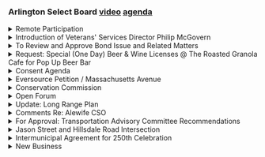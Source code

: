 ### Arlington Select Board  [video](https://www.youtube.com/watch?v=u7uFF7JXGNY) [agenda](https://arlington.novusagenda.com/agendapublic/MeetingView.aspx?MeetingID=1909&MinutesMeetingID=-1&doctype=Agenda)

<details><summary>Remote Participation</summary> 
<details><summary>	 Eric Helmuth    - 317</summary>

> Good evening, I am calling to order this meeting of the Arlington Select Board on Monday, November 20th. I am Select Board Chair, Eric Helmuth. Tonight's meeting is being conducted in a hybrid format, consistent with provisions by the Massachusetts State Legislature for remote participation in public meetings. Before we begin, please note the following. First, this meeting is being conducted in the Select Board chambers and over Zoom. It is being recorded and simultaneously broadcast on ACMI. Second, people wishing to join the meeting by Zoom may find information on how to do so on the town's website. People participating either in person or by Zoom are reminded that you may be visible to others and that if you wish to participate, we ask you to provide your full name in the interest of developing a record of the meeting. Third, all participants are advised that people may be listening who do not provide comment and those persons are not required to identify themselves. Both Zoom participants and persons watching on ACMI can follow the posted agenda materials found on the town's website, specifically the Select Board Agendas and Minutes page. There will be a number of opportunities for public comment at tonight's meeting. When those arise, I will mention it. And at that point, if you are participating in the room, you wanna participate, of course, raise your hand. Same thing in Zoom. If you're participating in Zoom, you wanna participate. At the time I announce the public comment, please raise your hand when I announce the public comment is open. If you do not know how to raise your hand in Zoom, now would be an excellent time to search for how to do so. Let's see how much of the town's business we can get done tonight. Our first item of business is the introduction of our new Veterans Services Director, Mr. Feeney.
</details></details>
<details><summary>Introduction of Veterans' Services Director Philip McGovern</summary> 
<details><summary>	 Jim Feeney - 135</summary>

> Thank you, Mr. Chair. I am pleased and honored to welcome Colonel Philip McGovern to the meeting this evening in hopes of just offering an opportunity for a public introduction. Phil is going to be our new Veterans Services Director. And we were very fortunate that he was able to join us during the Veteran Day ceremony, which I know some of you had the opportunity to meet Phil, but also wanted to provide the public to hear a little bit more about Phil, sort of put a name with the face and know who it is that's gonna be serving Arlington's veterans for hopefully years to come. Excellent. Colonel Montgomery, if you'd like to come up to the table and give us some brief introduction. Thank you very much, sir, for joining our community.
</details>
<details><summary>	 Philip McGovern - 780</summary>

> Great. Thank you very much. Thanks for the kind introduction, Jim. And thank you to the Select Board for inviting me here tonight to briefly speak with you, to be introduced to you and the community that you represent as the senior elected leadership of Arlington. You know, I figured just to give you, you've probably heard some background about me or read it, but in a nutshell, you know, for my career, since my mid twenties, when I graduated from law school, has been more or less a hybrid itself in many ways of civilian and military service with some private sector work as well. In the front half of it, it was full-time civilian service employment and part-time military from the time when I enlisted in the Massachusetts National Guard, the Army National Guard, after graduating from Suffolk University Law School. At that time, I was looking toward serving as a prosecutor. And after a couple of years, maybe three, three and a half years out of law school, I did get hired into the Massachusetts Attorney General's Office and eventually into the Criminal Bureau after service in district court work. All that time, I was progressing up, getting, serving enlisted for three years in the Guard, commissioned as an officer in 1994. Next year will be my 30th year of commissioned service. And that's when colonels, unless there are someday gonna be generals, are no longer, are gonna fade away, as General McArthur put it. And it's, there's been an awful lot of great service in between in the military. I come to this job after spending 20 of the past 32 months on active duty at the Pentagon. I have, and like my career, it's overall has been hybrid. My current military has been, you know, quite hybrid and varied. I've served in all three components of the United States Army. There are three components, the active component, the National Guard component, and the U.S. Army Reserve component. When I became a major during deployment to Iraq in 2007 to eight, I was a National Guard officer. When we got back, I decided, you know, in that timeframe with the military being and the call to veteran and to soldiers to be on active duty quite frequently, that investing full-time as a strategic plans and policy officer in the active component of the U.S. Army was, would be best for my service and for my career overall. So I've been 50-50 just about on part-time military service and full-time military service. The past 15 years, more that full-time. Currently in the U.S. Army Reserve, I came off the 20 months at the Pentagon, joined staff, coming back to Massachusetts. I was back here working for the National Guard. Again, I, after being in the active army, I returned to the National Guard, returned. I never really left Woburn as being my place of residence while I was on active duty, but I came back, bought a house in Woburn. And, you know, after getting back this past, just two months ago, you know, decided I would like to get back into municipal service, back into state service. I had actually worked for the city as a young kid while I was in college and for the law department of the city of Woburn when I was in law school. Worked obviously for the state. And coming back, I felt like getting reintegrated into a place where I could actually work with individuals and help them get the benefits that they deserve, as well as working with a full community to help the veterans community energize itself to be mutually supportive. And a community within a community as full-fledged integrated members. I think that the Veterans Day celebration, commemoration last Saturday was a great example of that. I think our Veterans Council is a great demonstration of that, where some members are veterans, others are civilians their entire life who want to work toward the goals of the veterans community and may have veteran relatives themselves and friends. So with that, I thank you for inviting me here. I'll guarantee you it's, I know I have big shoes to fill with the immediate predecessor, Jeff Chungolo, with his predecessor, Bill McCarthy, both of whom have been extraordinarily supportive in the past couple of weeks that I've been here. And as has everybody else working for the town. With that, I thank you. And if you have any questions of me, I'd be more than happy to answer. But I don't want to bully your time because I know you have a lot of town business to do.
</details>
<details><summary>	 Eric Helmuth    - 61</summary>

> We do, but thank you very much for your service to our country, to your community. And we're delighted to have you, I wouldn't call it fading away, but fading into a new phase. I think in lieu of questions, I would invite my colleagues to make any brief remarks before we move on. And I'll start it with Mr. Hurd.
</details>
<details><summary>	 John Hurd - 194</summary>

> Thank you, thank you for coming in. Thank you for choosing Arlington. I was gonna tell you, you have big shoes to fill, but you covered that portion of my comments. I mean, I have lived in Arlington a long time and the veterans events have always been really an important part of our town events and the events that I, as a kid growing up in Arlington and now as an adult, really remember about the town. And it's certainly just one minor aspect of the job that you're filling. But I'm really excited to have someone who's so passionate about veterans. And again, thank you for your service, both active and as a reservist. And I think your experience will come in and take our already wonderful events and allow you to kind of put your own touch on it. And it's really important for our veterans and non-veterans to partake in those events. And certainly I like to bring my two boys down to those events. And it's always a good experience for everyone involved. So thank you for choosing Arlington and I look forward to working with you. Thanks, John.
</details>
<details><summary>	 Diane Mahon - 421</summary>

> Mrs. Mahut. Thank you, Mr. Chairman. Thank you, Colonel McGovern. We've already caught you quick at the firehouse and over there in the chair. And as I said to you earlier, I was a little trepidation. Once we had Bill McCarthy Yorker, ask him how he got that nickname. There's no salacious story behind it, but it's a fun story. And Jeff Chunglo, definitely our big boots to fill. Nice to see Ami Green, my dad wanted to pass on. But one of the things that I think was so successful with Bill McCarthy and then with Phil, Jeff Chunglo and now with you, is the many different aspects of a veteran's life and or his or her family. Not only here in Arlington, but as I mentioned to you, sometimes because Arlington's known by its predecessors and now you for being able to help all veterans. I can't tell you how many veterans have been helped out by Bill McCarthy and Jeff Chunglo because that's the way they operated. As you know, there's a lot of very serious issues that veterans have to deal with. Mental health and suicide, that was something that Jeff Chunglo really highlighted and something that I and others have worked on. As I said to you before, and you certainly are very cognizant, very aware of this is a strong suit that you definitely do have. To help someone, it's truly just doing the four letters to help someone. And sometimes it'll be unsung hero, you'll be in your job because especially with veterans, regardless of what exercise or operation or war that they served in, when they come home, as you know, and we discussed, it's very difficult to reach out for help. And the way that I've seen it successful, not just for Arlington veterans, but both Bill McCarthy and Jeff Chunglo have helped other veterans who live in communities that don't have such a strong veteran service officer, is truly just to do the help, maintain the contact. And unfortunately, there's gonna be a lot of good deeds that you do, we'll know in terms of the ceremonial days, things that you're working on and oversee, but there'll be a lot of things that you do that we probably won't know about. So I wanna thank you in advance and wish you nothing but the best of luck and I'm always available and you're always available. So you and I will be very friendly. Thank you, Mr. Chairman. Thank you, Mrs. Mahan.
</details>
<details><summary>	 Stephen DeCoursey - 121</summary>

> Mr. DeCorsi. Thank you, Mr. Chairman and Colonel McGovern. First of all, thank you for your service to our country. You're a true hero and we're really honored to have you here with us. You've done tours in Iraq and Afghanistan, excuse me, and your Purple Heart recipient. So thank you so much for your service and look forward to working with you going forward. It was nice to meet you last week at the Veterans Day ceremony and look forward as we go forward to working with you on the Veterans Memorial Park and getting the names of veterans up in the park and getting that renovated. So welcome and best of luck in the position. Thank you. Thank you.
</details>
<details><summary>	 ? - 271</summary>

> Thanks, Mr. Chair. He said statements, but I'm usually the guy with the questions. And so I'm gonna phrase my question in the form of a statement because the town manager said that when he read your CV, it was as if it had been created by AI. He was just that impressed by it, you know. That makes me wanna see it, you know. And so, but I'll be happy to talk with you because I was really impressed with your talk being at Veterans Day. In fact, I called the latter part of it a lecture because I felt there was a lot of information in there and I felt that you had a lot more that you wanted to say. And I wanna hear what it is because, I mean, I think there's a lot to you and I like the whole hybrid aspect of things. I mean, and so I look forward to getting to know you better. You know, I think you will have the potential to do some very creative things here in town. I mean, I think there are ways that we can integrate veterans into the community more. I mean, yes, they live here, but I mean, there are lots of opportunities for them to play more roles in the town, to support the town and then have the town support them. And I think you're a person who will realize those opportunities. So thank you very much and welcome aboard. Great, thank you very much. Thank you again. Have a good evening. Thank you, Mr. Chan. Thanks for taking the time tonight.
</details></details>
<details><summary>To Review and Approve Bond Issue and Related Matters</summary> 
<details><summary>	 Eric Helmuth    - 32</summary>

> Okay, that brings us to item three, to review and approve bond issues and related matters under the determination of maximum useful life of capital asset purchases to be financed. Mr. Feeney.
</details>
<details><summary>	 Jim Feeney - 300</summary>

> Thank you, Mr. Chair. So this is a bit of a procedural matter in advance of the upcoming bond issuance that the town will be doing. So we're gonna be selling approximately $18 million in the first half of December. We've already had our bond ratings call. Just at the highest level, we'll be doing 10 million of exempt debt for the AHS project and then 8 million of non-exempt debt for a portion of it for the DPW project. And then the remainder being equipment and projects as approved by the annual town meeting this spring. So of course, the treasurer and finance director will likely bring the results of that sale to you after it occurs, so sometime in December. But the procedural matter I referred to was in accordance with chapter 44, section seven for certain pieces of equipment that a community intends to borrow for. We need to get what's called a useful life certificate for those equipment purchases if we intend on borrowing for more than five years. And it has been customary for us when we buy ambulances and some larger pieces of equipment to borrow for upwards of six or seven years because that is generally the life expectancy we get out of that equipment because we do have our own motor equipment repair division and we're able to keep these things on the road. So this ask is based on our experience but also is based on simply dotting our I's and crossing our T's to make sure that everything is in order for our upcoming bond issuance. So we're seeking the board's approval tonight for the items listed in Treasurer Wayman's memo and that will be sent off to the group that's helping us issue the bonds in the coming weeks.
</details>
<details><summary>	 Eric Helmuth    - 46</summary>

> Thank you, Mr. Feeney. I'll turn to the board for any questions, comments, or motions. Mr. Dickens. I'll move approval. Second. No questions. Any discussion? Okay. So a motion by Mr. Dickens and seconded by Mr. Hurd. All in favor? Aye. Opposed? Unanimous vote. Thank you.
</details></details>
<details><summary>Request: Special (One Day) Beer & Wine Licenses @ The Roasted Granola Cafe for Pop Up Beer Bar</summary> 
<details><summary>	 Eric Helmuth    - 184</summary>

> All right, item four. We have for approval a request for a series of special one-day beer and wine licenses on the following dates, November 30th, December the 1st, December the 2nd, December the 7th, December the 8th, December the 9th, December 14th, December 15th, December 16th, December 21st, December 22nd, December 23rd, December 28th, December 29th, and December 30th at the Roasted Granola Cafe for a pop-up beer bar by the Arlington Brewing Company. And Ms. Marr, do we have, believe we have Mr. Guernsey in Zoom? He is in Zoom, but his business partner, Tom, is present in person. Very good. Well, if you want to come up, sir, and you can bring Mr. Guernsey in in case he wants to. Yeah, I'm trying. It looks like he may be declining the request. That's fine, yeah. That's fine. So yeah, great, that's fine. So let's introduce yourself, and many of us are familiar with your business and your product, and I think favorably, but give us an idea of what you have in mind and what you're asking the board for tonight.
</details>
<details><summary>	 Tom Allen - 339</summary>

> Sure thing. So my name is Tom Allen. I'm co-owner of Arlington Brewing Company, and I'm the brewer, and I live here in Arlington, and I guess I should start by saying thank you. The town has been incredible so far. We had a lot of fun over the summer at the Rez doing our big beer garden there, and thank you to everybody in the town for being so supportive as well. I mean, the support has been overwhelming. We can barely make enough beer, which is great. So we were thinking about how do we build on the success that we had over the summer, and although it's been difficult for us to find a brick-and-mortar location here in Arlington, we wanted to continue to be able to sell beer and interact with people in the community and have that face-to-face experience instead of just selling all the beer in cans at liquor stores. So we had done some work to try to figure out what we could do with respect to events, and we met up with the owners of the Roasted Granola, Emily and Sarah, and they're great, and they were very excited about the idea of hosting a pop-up beer bar. So the idea here is during the evenings, Thursday, Friday, and Saturday nights throughout the month of December and then one day in November as well, for us to do... a pop-up beer bar where we're going to serve Arlington crafted beer to the Arlington community, anybody who wants to come, and then the people at the Rose of Granola will also be there and they'll serve food and non-alcoholic beverages and some other treats as well. And so we were thinking that would be a great way to kind of continue on the success that we had had this year and really have some holiday spirit and get to know our neighbors and friends a little bit better throughout the through the end of the year and just have a good time.
</details>
<details><summary>	 Eric Helmuth    - 77</summary>

> Excellent. Thank you very much. Just a quick question, administrative question for Ms. Marr, just a clarification that these are all separate one-day licenses, right? So that we're, you know, we're presenting these in one fell swoop but each of them is a separate because that's the only mechanism we have. Yes. Yeah. Thank you. So thank you very much and stay put and we'll see if there are questions and comments or motions from the board.
</details>
<details><summary>	 Diane Mahon - 251</summary>

> Mrs. Mahan. First, I'd like to move approval. Second, I'd like to say to Tom and Matt, thank you for being here in Arlington. You've been everywhere between the res and town day and individual events. I think this is a fantastic idea, great location. The owners and managers of the Roasted Granola are very well embedded in the community and very respectful neighbors. So even though we are, and I'm glad you pointed that out, Mr. Chair, the only avenue available to us are individual day one at a time licenses. But I think this, as you say, this is a great way to instead of just putting cans on the shelves, although I see a lot of them on Facebook, people looking where to get Sherlock ale or something and IPA. We did drop some cans today and there still might be some available in Michigan. So I wish you nothing but success and I'm very impressed as we've all gone through your application. We're very mindful of whether it's a year long liquor license or an individual one day with consecutive days that the proper precautions are taken. And you certainly have some really stringent rules laid out here in terms of that. So I wish you nothing but success and I'm going to do my best to get up to one of those days. I really don't have an excuse not to make one. Well, thank you. I hope to see you there. Thank you. Thank you,
</details>
<details><summary>	 Len Diggins - 45</summary>

> Mr. Chairman. I will second it and I'll also say I like your logo. Thank you. Is that the tower? It is. That's how you know someone is from Arlington when they recognize the logo. Yeah. Very cool. Very nicely done. You know. That's it.
</details>
<details><summary>	 John Hurd - 189</summary>

> Mr. Heard. Happy to move approval. Or not move approval. You're thirding it. Yeah. I didn't get to the res, but I did go to the beer garden at town day. I was a big fan of the spy PA, but I couldn't get anywhere. Then I was at a hockey tournament a couple weeks ago and a friend of mine from Arlington pulled out a couple of cans of spy PA. I was like, I don't have that. He's like, you got to go there at the five o'clock on Friday when they drop them off. And there's a limited supply, but this it's great that you chose Arlington. I'm really happy to see such success, especially amongst Arlington people. And I think, you know, the sky's the limit from there. So I like that you're, you know, in the, when you're in infant stages of the company and you can't stock the shelves full of spy PA, you have an opportunity to, to meet, reach out to the, to the community. And I think this would be a really successful event and I look forward to it.
</details>
<details><summary>	 Stephen DeCoursey - 72</summary>

> Mr. DeCourse. Thank you, Mr. Chairman. And I'm also happy to support this. And I hope at some point with the success here, you're able to find a place here in Arlington and come before us for a more permanent license or a permanent license. And if things continue for you and best of luck on these series of five events, three, one day events and going forward. Thank you. Thank you.
</details>
<details><summary>	 Eric Helmuth    - 220</summary>

> Yeah. I'll echo everything my colleagues have said and just say how impressed I have been. I mean, your homegrown business, of course, we have a lot of local pride, but you're really doing it right. You know, alcohol service is serious, I think. And every time I've seen you operating, you take the tips training and the procedures of policies really seriously. And as my colleague, Mrs. Mahan said, that's really important to this board. It's the, it's the way to keep the public as safe as we can. And I know that you're really committed to that. You also committed to a really high quality product and your staff has been great. So, you know, can't say enough good things about you. We're happy that we're able to do this. Thank you for your understanding of the, the inflexibility we have with our mechanisms for doing this, but also as a fan of not only your product, but of the roasted granola's venue and the wonderful owners there. I also look forward to ambling down the hill myself and taking advantage of one of these. So on a motion by Mrs. Mahan, seconded by Mr. Diggins and enthusiastically thirded by Mr. Hurd, please say aye. Aye. Opposed? Is unanimous. Thank you and good luck. Thank you very much.
</details></details>
<details><summary>Consent Agenda</summary> 
<details><summary>	 Eric Helmuth    - 111</summary>

> That brings us to the consent agenda items five and six. We have recommendations from officer Corey Roteau from the traffic and parking division of the police department regarding River street, Brooks Avenue and Chandler street school zones, and a reappointment of Daniel Riccardelli to the, let me just, I don't want to say this publicly. To the zoning board of appeals. Thank you. I'll turn to my colleagues for any comments or motions. Move approval. Second. Any discussion? Okay. On a motion to approve items five and six on the consent agenda by Mr. Diggins and seconded by Mr. Hurd. All in favor, please say aye. Aye. Opposed? Is unanimous.
</details></details>
<details><summary>Eversource Petition / Massachusetts Avenue</summary> 
<details><summary>	 Eric Helmuth    - 25</summary>

> Brings us to item seven, public hearings, and this is the Eversource petition from Massachusetts Avenue. We have Ms. Duffy. Welcome. Well, how are you?
</details>
<details><summary>	 Jacqueline Duffy - 51</summary>

> Very well. Thank you. Thank you for coming this evening. Thank you for having me. And Star Electric, Eversource Energy respectfully requests a grant location for the installation of 15 feet of conduit in Mass Ave at Broadway. The purpose of this work is to improve service reliability in the area.
</details>
<details><summary>	 Eric Helmuth    - 20</summary>

> All right. I will see if there's any comments from the town manager in this regard. Nope. Good. First report.
</details>
<details><summary>	 Diane Mahon - 183</summary>

> Mrs. Mahon. I would like to move approval. And I know we haven't been as successful as we want to in terms of our double poll issue, but I do want to thank Ms. Duffy for doing everything you possibly can to try to help coordinate that. I know one of the double polls that Mr. DeCourcy highlighted the last time you were here and you took the pitches and sent them out is on Broadway. I don't know if the double poll on Broadway is adjacent to this work here. I just wanted to put a plug in there just in case it was, but I know it's a coordination and it's not just the company that you represent. And I do appreciate over the past decade or so even more the many times that myself and my former and current colleagues have called upon you and you've really gone above and beyond to try to do your best. So I appreciate your responsiveness. I unfortunately cannot say that for some others. Thank you, Mrs. Mahon. Any other comments from the board?
</details>
<details><summary>	 Stephen DeCourcey - 79</summary>

> Mr. DeCourcy. Thank you, Mr. Chair. I believe you moved approval, Mrs. Mahon. Yeah, I'll second the motion. And yeah, it's nice to see you in the chambers again, Ms. Duffy. I know, it's been a while since that great call. Yeah, and I appreciate the work you've done reaching out to Verizon. And I will be back shortly with another update to that, but that's more of a Verizon issue, as you said. So that's all I have.
</details>
<details><summary>	 Eric Helmuth    - 82</summary>

> Before we go to the public comments and the other comments from the board. All right, so this is a public hearing. If you would like to comment on this proposal and the approval, please raise your hand in the room or in Zoom. Ooh, that rhymes. All right. Seeing no hands. On a motion to approve by Mrs. Mahon and seconded by Mr. DeCourcy. All in favor, please say aye. Aye. Opposed?  Unanimous. Thank you. Happy Thanksgiving. You as well.
</details></details>
<details><summary>Conservation Commission</summary> 
<details><summary>	 Eric Helmuth    - 85</summary>

> Moving to item eight, appointments. So we have two proposed appointments to the Conservation Commission. So we have Eileen Coleman and Sarah Alfaro-Franco. And I believe both of them are present in Zoom and are being moved in as Zoom presenters as we speak. So let's start with Ms. Coleman. If you would like to unmute yourself and go on camera. Good evening. Thank you for being willing to serve. Please introduce yourself and give us a brief statement of what your interest is here.
</details>
<details><summary>	 Eileen Coleman - 73</summary>

> Sure. So I'm Eileen Coleman. I live in the Heights. I was formerly a Conservation Commissioner some years ago. I stepped down from that. I'm currently the Assistant Conservation Administrator and the Stormwater Coordinator for the town of Burlington. And I have degrees in biology and environmental science. And I've worked as an environmental permitter. So I'm interested in stepping back on as an Associate Conservation Commissioner if you're willing to countenance that.
</details>
<details><summary>	 Michael Cunningham - 48</summary>

> Very well. Quick question for Attorney Cunningham. Do we need to move and vote on these separately or can we do them together? I prefer separately, Mr. Chair. You got it. All right. So let's just start with the comments and questions from the board for Ms. Coleman.
</details>
<details><summary>	 ? - 77</summary>

> I'll move approval and say thank you for coming back. You know what it's all about and you're going to do it again. So that says a lot about the work itself and about you. So you bring a lot of experience. I don't know why I'm going to even say I'm confident you'll do a good job because it doesn't explain just how confident I am about how good a job you'll do. So thank you.
</details>
<details><summary>	 Diane Mahon - 107</summary>

> Ms. Mahan? Second. And once again, thank you for your repeat entrance back to Conservation Commission, although it seems like you haven't really stepped away from it at all. You're just wearing different hats. And happy to have you back as an Associate Member. And I know there's a lot on the Conservation Commission platter, artificial turf and mugar and a whole bunch of other issues. And it's nice to have someone with the experience and the anecdotal history. There's really no learning curve with this appointment and that's much needed. And thank you so much for volunteering to do this. I definitely appreciate it. Thank you.
</details>
<details><summary>	 Eric Helmuth    - 89</summary>

> Any further comments from the board? Questions? Okay, good. Thank you very much for returning. And I think we're ready to take a vote. So we have a motion to appoint Ms. Coleman as an Associate Member of the Conservation Commission, made by Mr. Diggins, and seconded by Mrs. Mahan. All in favor say aye. Aye. Opposed? It is unanimous. And now let's go to Sarah Alfaro-Franco. Thank you. Thank you very much. Congratulations. Good evening. Same routine. You introduce yourself and tell us about your interest in serving.
</details>
<details><summary>	 Sarah Alfaro-Franco - 100</summary>

> Ah, so good evening. I know most of you. And the name is Sarah Alfaro-Franco. I live at what you said, Alphanet Heights. I am very interested in the work that the Conservation Commission does. I've been attending their meetings for the last seven or eight months. I value the work. I'm interested in wetlands and conservation. And I'm really impressed by the many layers that go into making these decisions and balancing the needs of stakeholders while still keeping, maintaining the regulations and make sure they are adhered to. So that's my interest. And thank you for your consideration.
</details>
<details><summary>	 Diane Mahon - 29</summary>

> My hand's up waving. I was going to say, I was going to jump Mr. Diggins, but I didn't do it. Oh, I didn't see you. Raise your hand.
</details>
<details><summary>	 Len Diggins - 97</summary>

> Please, sir. So I very enthusiastically make a motion to approve Ms. Alfaro-Franco. I'm going to screw your last name, Sarah. I actually did that when I was at ACMI. So Sarah, perhaps, is more responsible than most for me being here. Because I started work at ACMI on Arlington Public News with Sarah. And so I know Sarah's going to do a great job because Sarah has very high standards. She does really great work. She's a quick learner, really very dedicated. So that's why I'm so enthusiastic about making the motion. So that's it. Thanks.
</details>
<details><summary>	 Diane Mahon - 265</summary>

> Thank you. Ms. Monk? I wanted to jump Mr. Diggins, but I didn't dare. So I'll enthusiastically second this motion. And I was very excited, Ms. Alfaro-Franco, but I feel funny just calling you Sarah, but that's just basically how I know you. You're going to be a fantastic addition to the Conservation Commission because you've certainly, in working at ACMI and covering all the multitude of different kinds of meetings, as well as my personal interactions with you, you definitely have a grasp for not only the issue, but the different points of view around the issue. You've always done your homework and my homework sometimes. And in terms of being level-headed and a grasp of being able to listen more than talk, you definitely have scored the bank on that one. And I've always appreciated that. And I'm not surprised that you've already been attending the meetings and you're probably just as well versed as anybody else with your experience and background that you have, not just at ACMI, but in terms of your educational and employment endeavors. And again, all of our boards and commissions are very important for the town. And I always say we couldn't afford to pay you all if we had to, but especially with the different issues, as I mentioned before to the previous appointee, that some are longstanding, like Mugar, and some are just brand new, like the artificial turf. And I know we'll be well served by your service on this commission. And I look forward to seeing you in action. Thank you, Mr. Chairman.
</details>
<details><summary>	 Eric Helmuth    - 111</summary>

> Thank you. Any further comments or questions from the board? Okay. On a delightfully enthusiastic motion by Mr. Diggins and a heartwarmingly enthusiastic second by Mrs. Mohan, all in favor of appointment, please say aye. Aye. Opposed? Unsurprisingly, it is unanimous. Thank you very much for your willingness to serve. Thank you so much. And I appreciate your work and happy Thanksgiving. Thank you. It is a really wonderful example of one of the things that makes this town such a great community is that we have so many smart, qualified, hardworking people who are willing to serve. And I'm glad to know the enthusiasm is warranted, particularly in these cases.
</details></details>
<details><summary>Open Forum</summary> 
<details><summary>	 Eric Helmuth    - 262</summary>

> Okay. It brings us to open forum. The preamble being accepted in unusual circumstances, any matter presented for consideration of the board shall neither be acted on or decision made the night of the presentation in accordance with the policy under which the open forum was established. It should be noted that there is a three minute time limit to present a concern or request. And I will note to people in the room and on Zoom as well that what I would like to ask folks to do is to look ahead on the agenda. And if you want to make comments to the board on any of the next four agenda items, I ask you to do that here in open forum just to streamline our process since none of these require public hearing. If that's right, Attorney Cunningham, I learned to check with the public hearing police here. Yes, Mr. Chair. Thank you. So we have the long-range plan update by Mr. DeCorsi, the comments on the AOIF combined sewer overflows for approval to recommendations to the Transportation Advisory Committee, and the intermunicipal agreement for the 250th celebration. So if you want to comment on those, this is your time, and also any other matter that you wish to bring before the board within three minutes. So if you are in Zoom, and I can't go on, Ms. Anderson, it's fine. If you're in Zoom and want to be in line for public comment, please raise your hand at this time. We have at the table Ms. Kristen Anderson.
</details>
<details><summary>	 Kristin Anderson - 304</summary>

> Hi, thank you. Welcome, and go right ahead. Okay. I live at 12 Upland Road West, and I am here tonight to thank you for working on this NPDES permit comment letter, and I'm going to let David Stoff talk about that a little bit more. But I also just really wanted to thank you in the spirit of Thanksgiving, especially Diane Mahan for being at the CSO meeting on Wednesday night last week, and also town council and town manager and Michael Rademacher for coming. It was an awesome meeting. There were 170 people logged on early in the evening, despite the many schedule conflicts that people faced last week. There was a lot going on, and there were equal parts residents from Somerville, Cambridge, and Arlington there, as well as people from Belmont and Medford. And what we have been trying to do at Save the Old Wife Brook is not be just an organization representing Arlington, but we're trying to get activists in Cambridge and Somerville on board as well. And what we discovered last week was that the CSO sewage pollution problem really does not end at the municipal border, and neither does the concern for it. People in Davis Square and people in West Cambridge and North Cambridge care deeply about this issue. So that was great. And I also wanted to thank Mr. Feeney for coming out for a tour of the CSOs a couple weeks ago. I guess it was just a week ago today. And I was really impressed by some of the comments that mr. Feeney made specifically about some of the snags in the brook that may be Leading to flooding. I hadn't considered that but perhaps that's something that DCR could address and So anyway, that's all I wanted to say. Thank you.
</details>
<details><summary>	 David Staff - 575</summary>

> Thank you for your advocacy Do we have anybody else in the room or in zoom mr. Stuff Good Evening sir Well, hello, I'm David staff I live at 88 Fairmont Street my home abuts the alewife brook and I am downstream from two Active CSOs that discharge untreated sewage and I want to echo what Kristen said about everyone appearing at the long-term planning Meeting I think that's a great change from the past performance of the town of Arlington and I'm really happy that the Town is so engaged in the process So now the nice is out of the way I've I sent comments and I don't know whether the whole board has received them about the revised permit comment letter that is on your agenda and there are two particular items in that letter that are Really troubling to me and that's the adoption of the town of Arlington of language that is written by MWRA's lobbyist which is simply a frontal attack on EPA's Clean Water Act Authority and I Don't see how that has any political support in the town I appreciate the what I I appreciate the position that people are looking out for For the town's interest by reserving appeal rights, but it's a the the provision in the permit which is under attack is you know giving EPA authority to Attack I and I issues in various sanitary sewer towns through the permit and it's a long-standing practice it's ten years of Well, the people I've talked to at EPA say they've been doing this for ten years and I think what we're seeing is Wastewater industry opening up a new front in their attack on the Clean Water Act, and I don't see that that's really a thing for Arlington to be involved in its Language that's prepared in anticipation of litigation and what I suggested is that if we want to reserve our rights We make Arlington specific comments Which will at least give the agency EPA something to work with you know some compromise can be drafted and That's really the outcome of this because I don't see that the town has the resources to engage in that particular form of litigation the other issue in the permit was contingency planning for climate change and which is something that I think has you know, the town is a climate change leader and At the Wastewater Advisory Committee meeting I actually advocated for something like the language that the town has adopted It's just that it should become Arlington specific I mean the problem with requiring that plan that planning to happen in six months is it will never get through town meeting I mean you have to you know you have to Realize that town meeting will need time to study the issue as well as DPW will need time to draft a plan And if you make it appear that it's being forced through town meeting you court rejection So yeah, absolutely. I agree with the the thrust of that comment But let's couch it in Arlington specific language about town meeting so that we may get a result that works to our advantage That said I thought they were very strong comments and they're you know Each draft I see is so much better than the last I'm you know I'm here because I'm hoping the next one is even better
</details>
<details><summary>	 Eric Helmuth    - 102</summary>

> What do you see what mr. DeCoste did? Thank you with that said thank you very much for your comments, sir And we'll be revisiting this topic of a publicly noticed agenda item. Just a little bit Any other people persons on zoom who wish to participate in open forum? Oh Yeah, yeah in this yes, thank you in this particular case because she's she's the tech chair We would want her to be on that for the item. Yeah, I should Thank you, thank you miss one appreciate appreciate someone's paying attention around here if it's not all right Very good.
</details></details>
<details><summary>Update: Long Range Plan</summary> 
<details><summary>	 Eric Helmuth    - 43</summary>

> So I think that closes open forum for the evening and we'll now move on to Under traffic rules and orders and other business the update for the long-range plan and I give you The chair of the long-range planning committee. Mr. DeCoste.
</details>
<details><summary>	 Stephen DeCourcey - 202</summary>

> Thank You. Mr. Chairman and just update the board I said last time that the long-range planning committee Was meeting we met last Friday morning Mr. Feeney and mr. McGee Presented the updated long-range financial projections based on the results of the override inserted the commitments that are in place had a discussion about funds for the schools for fiscal 24, there's a net of or $400,000 that Will be allocated to the school department budget We're not sure of the mechanism yet And that may be something that comes up when we have our discussion on the town meeting warrant But that that was discussed and We also talked about coming back in February after mr. Feeney Develops his budget recommendations for fiscal 25, but overall and the chair. Mr. Helmuth was here with me on behalf of the select board but it really was an update based on the results of November 7th a Discussion about what's going to happen over the next few months and when the governor's budget numbers come out when mr. Feeney's Budget recommendations come out. That's when long-range planning. We'll meet again. And I don't know if mr. Feeney wants to add anything to that
</details>
<details><summary>	 Jim Feeney - 117</summary>

> Sure, thank you I would just say that yeah that the February timeline works well because we start to get information from the governor's budget with indications about What local aid may or may not be or what the percentage increase might be and that is also you know will be more than halfway through the fiscal year and we'll have a good understanding of where some of our revenue sources for this year are tracking and if that's an indicator of what may be happening For a trend for a future projection so that that seems to gel with what has been customary in the past and those are the reasons why That's all I had
</details>
<details><summary>	 Diane Mahon - 459</summary>

> Questions comments with her mr. Mahan want to thank Chair of long-range planning mr. Corsi and our chair. Mr. Helmuth For participating in these meetings, especially mr. Helmuth after Serving in another musical chair Definitely appreciate that The February meeting I'll definitely keep in touch with the two of you and if it's something that Myself and or any other board members want to also attend though Coordinate that with the chair, but I do appreciate getting the information back individually From mr. Corsi and mr. Helmuth, and I also have had brief conversations with our Two representatives to long-range planning as well as the town manager. I have not had the opportunity My fault to speak with our treasurer or a comptroller It Since for years and when I first got on the board, I always advocated Is there any way we can get you know an audit report even yearly and now we get them quarterly? Not that the numbers and the information is not out there, but in terms of our day job our family life Having the professionals who work for us in the finance arena able to compile it and present it to us and for myself Individually, you know save me a couple of hours of trying to pull from different categories So if I could mr. Chairman If I could just ask the town manager just very briefly. I had a conversation Is that okay? It has to do with long-range absolutely numbers reporting. Sure regarding the general Stabilization funds the override stabilization funds and the building municipal trust fund in terms of maybe somehow Incorporating It's fine. If there's actual number budgeted numbers, but I'd like actual numbers But and then I think you had a possible solution if that's okay, mr. So I think it would be possible to provide Those up-to-date current figures in our quarterly budget reports that we provide via the finance team often through the comptroller, but I will note as well that the Updated copy of the long-range plan that we're publishing will be carrying actual year-to-date balances for both Free cash the stabilization fund the override stabilization fund in the municipal building insurance trust fund so that we understand not just what had been the budgeted figures, but the current account balances with accrued interest based on monthly statements from The banks that hold these funds on behalf of the town Thank You mr. So that just saves me an hour or two trying to figure it out on my own and I Apologize for adding more work on to something that is already there, but it's such an easy read for me I just want to continue with that trend. So, thank you.
</details>
<details><summary>	 Eric Helmuth    - 62</summary>

> Mr. Chair Any further discussion All right, thank you very much. Mr. De Corsi for your update and for your leadership of the committee I think that there's been a real Value and the continuity that we've we've had over the last year leading up to the override in this year and you know anything beyond So, thank you. Appreciate your service
</details></details>
<details><summary>Comments Re: Alewife CSO</summary> 
<details><summary>	 Eric Helmuth    - 21</summary>

> Okay, and it brings us to item 10 the comments regarding the ale life CSO and let's start with mr. Feeney
</details>
<details><summary>	 Jim Feeney - 339</summary>

> Thank You. Mr. Chair So I will note that, you know First thank attorney Cunningham for helping as much as he did with helping to prepare the draft. I do know that Mr. De Corsi also took some time to Sort of rework and reorder Much of what had been in the draft so that it would be a bit more organized and easier to read I think that was sort of the victim of Mike and I kicking a draft back and forth a number of times on different occasions So I know that you folks have essentially two draft versions in front of you that is based on information that Mike and I received from meeting with our director of Public Works Mike Rademacher From having met with the mr. River Watershed Association Mike and I attending The long-term control plan meeting that was referenced by some residents earlier in just generally Researching the issue What I will say is that we probably had some recommended comments from Mr. Stauff referenced earlier, and I will note that he provided some language for in comment number two is it related to the inflow and infiltration plan and After review we believe that those are Very good comments and are worthy of incorporation into Arlington's draft and It would fit well that if you know if this plan does become a requirement of the permit that we lay out the circumstances Why the six-month timeline just really doesn't work for municipal governments that need to budget for those study dollars bring it before The legislative body for appropriation wait until those funds are available conduct an RFP to Get the consultant enter into a contract do the do the work so we agree that a time frame Closer to 24 months would be more appropriate if this Requirement were to be incorporated into the permit and we believe that we could Accurately depict Arlington circumstances it relates to that timeline in the draft if the board was in agreement
</details>
<details><summary>	 Stephen DeCourcey - 209</summary>

> Any discussion from the board Mr. Gorsy Thank You mr. Chairman and thank you attorney Cunningham and for mr. Feeney for the work that you did mr. Stauff who is here there was a draft Comments or letters that he had submitted. I know a number of the things have have made it in here Already in terms of public notification, which is so important particularly based on what happened on August 8th of this year where people were waiting through search on around a lifebrook because they had no idea about the event that had taken taken place and and in a place to a Requirement proposed requirement for communities in the MWRA to report complaints that they receive for the nuisance odors That are that are emanating from the site So I think on on the draft sounds like there's a little bit more that you'd like to to add here And I think we have until November 28th. We don't have another meeting, but if it's if it's appropriate mr. chair, I'd like to move approval of the letter subject to additional revisions by the Town manager and maybe by the chair to sign on behalf of the board too because we won't be meeting again
</details>
<details><summary>	 Len Diggins - 191</summary>

> I'm happy to second that. Yeah, I do have some questions. So first question is does this different from what is on those agenda?  Miss mark So, how different is it from what was on Friday It's like downloaded on Friday Yeah, it did the letters reordered in mr. Fiennes exactly, right? There was a couple of sources of the information and so as it was put together It was in a couple different places in the letter here. It's We deal with each issue separately, but I the Little tighter organization on the letter as a result of being able to look at both versions and in reorder things But there's nothing there's nothing new in terms of information There's a specific reference to a DEP variance and the date that it was issued Okay That's probably the only specific change that was made there But everything that you see was somewhere in the letter that you would have viewed on Friday Okay, so I'm trying to understand now this this issue about six months versus 24 months me So so so what is that referring to in here?
</details>
<details><summary>	 Jim Feeney - 259</summary>

> Mr. Feeney So Have the exact Reference available to me at this moment. Okay, but it specifically pertains to what is called the major events planning provisions in the I I plan or inflow infiltration, so, you know, that would be a Bit of a novel requirement, but I think what our Department of Public Works and engineering team Was frustrated by was that being a duplicative requirement? That is something that we've been doing As a community for over 13 years to identify those sources We design solutions for them and then we fund the fix on a rolling cycle Through all of our different sewer rehab programs over the years So that particular requirement is forward-looking in that it requires a plan that is Climate resilient if you will to look at a future of more intense storms, and I think you know Arlington being a MVP MVP 2.0 community. That is something we You know agree to in premise in principle, but what was at issue was potentially a separate requirement That we weren't sure exactly What would be required of the town or how we might fund it? We thought well geez, you know We're already doing that work but I think the point being if it is required we need to protect ourselves and that if it was required for us to Generate that plan in but six months time that we wouldn't be able to do that given that we wouldn't have an appropriation to Undertake that study work to generate that plan.
</details>
<details><summary>	 Len Diggins and Jim Feeney? - 231</summary>

> All right, right. I got you now I mean, so so I just in the six months is too tight, you know Do you think we could do it in a year? The reason I ask is that you know Is is the reason I ask is that if if when when you are Me it's telling someone that something needs to be done me sooner rather than later me another party me He and then you know, they're saying okay. Well, we want you to do Something sooner rather than later Hey I think that we need to be careful when we extend our timeline out a long time He so I would say the we extend it out me only as long as necessary now. I saw your reaction So so I think I think I think I'm just kind of you know, I'm missing something here That's yeah So so before I go on I mean, let's let's I want to get the reason for the comments from the board. Yeah Yeah, I Just pretty long. Just bear in mind here. This this is a permanent application by the MWRA They in addition to the MWRA there are so-called CSO responsible. Yeah co-permitted co-permittees Cambridge and some yeah, okay. We are then added for the first time the last permit We were not at as a co-permit permittee.
</details>
<details><summary>	 Jim Feeney - 144</summary>

> I'm sorry. I'm not pronouncing it very well just by virtue of being in the MWRA system and in one of the 16 or so communities that that Send their ways this issue isn't about what I don't think so I don't think doesn't have any CSOs and that's why mrs. Mahan reacted the way I believe the way she She did so we're talking about let's let's eliminate and mitigate CSO events Yeah, we're not talking about a sanitary sewer community like Arlington that is already doing so many things here Already and doesn't have that issue of CSO outfalls. So that's why there's resistance to okay We've got this major problem here. Don't talk to us about dates that we're already Addressing through our system and looking forward for climate change. That's why there's resistance. They're two totally different I got it.
</details>
<details><summary>	 Len Diggins - 117</summary>

> Okay, fine. Fine. So if I could continue mr. Chair, yes, please So of course so because we that was one of the issues me one of the things I noted too Is that it in the letter it said that me we are now being asked to be co-permittees and we weren't and that that shouldn't be the case, correct? You know, and so, so it seems like it's a mistake on their part, you know, they are kind of forcing us to do something new, but what would be the basis for them forcing us to be a co-permittee, you know? Yeah, I mean, I'm gonna guess that that's a speculative question, but Attorney Cunningham.
</details>
<details><summary>	 Michael Cunningham - 75</summary>

> Yeah, thank you, Mr. Chair. I can address that, Mr. Diggins. There is some concern about this novel concept of creating these co-permittees for all the MWRA communities and what that might mean. I think it's unclear at this point exactly what it would mean, and I think there's some concern on the part of Arlington and other communities, especially Arlington is a sanitary sewer community who's doing quite a bit and doesn't have CSOs.
</details>
<details><summary>	 Len Diggins - 28</summary>

> What would it mean in terms of obligations for the town in the future? What would it mean in terms of cost for the town in the future?
</details>
<details><summary>	 Michael Cunningham - 67</summary>

> Those questions, I think, are difficult to answer at this time, but it's certainly not something I think is worth risking. I think the town, on behalf of its select board and town manager, should rightly object to that. And it's a novel concept legally. I question whether the government has the authority to do that in a regulatory fashion. I think it's an undecided legal question.
</details>
<details><summary>	 Len Diggins - 49</summary>

> All right, all right. So another question I have is, so why do we have, as something that, it's more specifically the town requests that the draft permit be revised to address more effectively. And the last point is a local airwife CSO facility. So what does that mean?
</details>
<details><summary>	 Jim Feeney - 42</summary>

> Mr. Feeney. So that, Mr. Diggins, would mean a local treatment facility. Yeah. So there are other CSOs in other portions that have different receiving waters that do receive some treatment upon discharge. These particular CSOs that impact Arlington are entirely untreated.
</details>
<details><summary>	 Len Diggins - 71</summary>

> Okay, yeah, that's what I wanted to make sure. It just seemed like we were, just by the rough interpretation, I was like, we want it to be more of the problem. And I knew that wasn't what we wanted to do, so I just made it to be clear on that. Okay, you know, so I'll stop for now. But I may be back, if you allow me, you know.
</details>
<details><summary>	 Eric Helmuth    - 16</summary>

> All right. Chair is amenable. All right. Thank you, do you have a question? Mr. Gorsuch.
</details>
<details><summary>	 ? - 52</summary>

> Yeah, Mr. Choon, just briefly, and then I'm sorry to take time, Mr. Martin, but there are two additional CSO responsible co-permittees, the city of Boston and the city of Chelsea. So I mentioned Cambridge and Somerville. It's actually four of them. Just, yeah, to complete that. We appreciate your completeness there.
</details>
<details><summary>	 Diane Mahon - 986</summary>

> Mrs. Martin. Thank you. And I'm very grateful for my colleagues who unfortunately have been brought, you all have been brought along on this CSO ride, upstream, downstream, all over the stream, along with the town manager and town council. And it's very gratifying for me to hear you all. A lot of what I would have said has already been said, and I can't say that was, or asked, and I can't say that necessarily was the case when I first started on this venture. I have had conversations, as we all have, also with the town manager and town council on the co-permittee issue. And I know that's something that still has to be sort of flushed through to see, first of all, if it is legal, if they can do that regulatorily wise or not. I got that. Yeah, I know, I heard that one, yeah. Oh, is that what I said? Oh my Lord, I'm sorry. Okay. It landed, it landed. Sorry, David, sorry, Kirsten. And I've had conversations, as my colleagues here on the board have, about other suggestions that have come up regarding the co-permittee and DCR involvement, or maybe no involvement, as well as if we get stuck with, we can't wiggle our way out of being a co-permittee, which the last time the variance was up in like 1998, 1999, that wasn't the case. And it's premature now, but we've had conversations to say, well, okay, well, if they force us into this particular seat or position, is there something that we can do that's to advantage to Arlington in terms of our climate control flood plan?  Can we explore DCR and or other agencies? This is sort of brand new in terms of the NPD's permit variance hearing process. So I'm definitely on board with that. Agree with the changing the six-month language that was in there for two years, and Mr. DeCorsi and Mr. Diggins have really spoken to that and brought the points out. Re-echo the thanks to the town manager, to town council, to our DPW director for attending the meeting that started at six o'clock, which I think is disgusting, but did end promptly at eight. Did use the same conflict resolution team that we used for artificial turf, and I believe for one other matter beforehand. And I did say to the town manager, I don't know necessarily that you or Mr. Rademacher or Mr. Cunningham learned anything new, but I think what was more important was among the initial 170 participants that they see it's not just the same old citizen activist, there's that Diane Mahan blah, but it's nice to see that when the DPW director from Cambridge, or assistant director, as well as Somerville, they see that their counterparts are also on the Zoom call and that indicates an awareness and a statement on behalf of the town in terms of this important issue going forward. I did, I know we have until the 28th. I have been in conversations, but haven't had the chance to follow through. I know it's probably a long shot, but the tale of two cities with Somerville, there's one of the two representatives, Lucia, who I'm saying her name wrong, who I think is fantastic, who's been at these meetings on behalf of the city of Somerville, unfortunately gets struck out by her other person, in my personal opinion, from the city of Somerville, Mr. Raschel, and at the last, he said it at the second meeting, but he said at the last meeting, which is the third, even more definitively, that, and this is my interpretation, so I'm following up with town council and town manager on this, that basically indicated that the city of Somerville was in violation of the current NPDES permit, basically because they thought, because of the new fancy system that they put in, they didn't have to do what was in the permit, so they didn't bother doing it anymore. Mr. Raschel, I think, is his name, R-A-I-C-H-L-E, and that they might have to actually go back and go down out there and check out some of the, they only have one CSO, and to me, they're the worst offender with that one CSO, but again, that's my personal opinion, so I am exploring with the manager and town council, perhaps not, well, either perhaps in this comment letter, highlighting that, since he said it at a public meeting, or just saving that in the back pocket for as we move forward, because fortunately, unfortunately, the MWRA process, this is the NPDES permit process, but the MWRA process still has a shelf life all the way up until, I think, early to mid-2026, but we do have more time to add more comments. I agree with if the chair could sign on behalf of the board so that we can expedite getting that in time to the November 28th, and again, I can't thank everybody enough for, and Ms. Rowe also has been a very ardent advocate, and in the beginning, when we started down this road, we would go in, Clarissa and I, Ms. Rowe and I, to represent Arlington, and then we'd see the city of Somerville, and the city of Cambridge, and the DPW director, assistant director, two or three different attorneys, their environmental planner, our environmental planner, David Morgan, and also Wayne Chenaud, but back then, it was just Clarissa and I, so my heartfelt thanks, along with, back then, it was East Arlington Good Neighbor Committee, now it's, say, the Alewife, Brooke, that it's nice to see town officials in there, and I think we'll make some headway. We won't get everything we want right away, and I recognize that, but at least we're, I think we're on the path to actually move forward for some positive action, so thank you.
</details>
<details><summary>	 John Hurd - 214</summary>

> Thank you. Mr. Hearn. Thank you. I just, I don't want to reiterate the comments that board members have made, but I do want to thank everyone that's been involved in this process, from board members, to the town, to the residents. I think all the work that's been done regarding CSOs in the past few years has prepared us for a quick response in a manner that sometimes, that the applicants might not be used to, and it allows us to put up a good fight and put forward our arguments against a pretty significant problem that affects our residents and residents around us, and I would say I know a lot more about CSOs than I did a few months ago, but I'm glad there's a lot of people in our community that know a lot more about CSOs than I to really put together a good frontier and I think we have an excellent letter here and with the revisions that were suggested, you know, it seems like after years of talking about CSOs, I don't want to say exciting, that's the wrong word, but it's good to actually have an avenue, a specific avenue to voice our concerns and I think we can make some positive change with this, so.
</details>
<details><summary>	 Len Diggins - 76</summary>

> Further comments, Mr. Davis? Questions? Just so I can understand, because I end up talking, I mean, partly I just want to understand better, but also I end up talking to people about stuff, I mean, and so it helps to be able to explain things. So, as a permittee, if we were a co-permittee, we would have more say in the matter, I mean, would we get, I mean, what would we get for that?
</details>
<details><summary>	 Michael Cunningham - 56</summary>

> Attorney Cunningham. Mr. Chair, I think that's, unfortunately, Mr. Dickens, I don't think we know, and unfortunately, the risk is that we get something we don't want, which is potential liability and cost. There could be some positives to it as well, we just don't know, but I think the negatives are, potential negatives are significant.
</details>
<details><summary>	 Len Diggins - 141</summary>

> All right, yeah. I think. Attorney Andrew. Yeah, I think I would just add, to be clear, the co-permittee status, as I understood it, was in relation to our being an MWRA community that sends its waste to the Deer Island Treatment Facility. So, we were listed as a co-permittee as it relates to the discharges from Deer Island, some ways away from Arlington and in conjunction with a whole number of other communities that send their waste to Deer Island. So, I think as Town Council alluded to, it was a novel concept and it wasn't well elucidated exactly what that meant or didn't mean in terms of the co-permittee status and what that might hold in the future. All right, well, in answering that, you answered another question I had. So, I'm all set now, Mr. Chair, thank you.
</details>
<details><summary>	 Eric Helmuth    - 92</summary>

> Yeah, yeah, thank you. Good, any further discussion? Okay, so we have a motion by Mr. DeCorsi and seconded by Mr. Diggins to approve this, subject to revisions from the Town Manager with the approval of the Chair of the Board. All in favor, please say aye. Aye. Aye. Opposed? It is unanimous. Thank you all for a good discussion and thanks to everyone for their work, education, advocacy, and labor and it takes a village to write a memo, that's what I plan to do. Thank you so much. Thank you.
</details></details>
<details><summary>For Approval: Transportation Advisory Committee Recommendations</summary> 
<details><summary>	 Eric Helmuth    - 128</summary>

> Okay, item 11 for approval, Transportation Advisory Committee recommendations and we can bring in Ms. Swan from Zoom. I want to bring to the Board's attention that we have two memos, the Rawson Road and Broadway improvements and then Jason Street and Hillsdale Street intersection and just noting that for the second one of these, the recommendation is actually no action be taken. So, I'm not sure that that one requires a Board vote since it's an advisory committee and there's no action pending. But for the first one, there would be if the Board sees fit to implement this specific recommendation. So, good evening, Ms. Swan. Thank you very much for joining us and for your good work and I'd like to tell us about the memos.
</details>
<details><summary>	 Laura Swan - 482</summary>

> Good evening, Select Board. I am Laura Swan, the Chairman of TAC. I should also add that a longstanding member, Jeff Maxtutis and our newest member, John Aslanian might also be attending via Zoom. John Aslanian actually worked on this memo and he is the newest appointee to TAC. So, thank you all. Let me just go over the background of Rawson Road and Broadway. If you recall, there was a letter from the school committee about several areas of concern, including River Street and turning that into a school zone, which I believe Officer Ratto spoke about earlier this evening. Another spot was here along Broadway and TAC looked at Broadway and the intersection of Rawson Road and it turns into Foster Street, south of Broadway. So, it's kind of Broadway, Foster and Rawson, but the main recommendations have to do with Rawson Road. Oh, I thought, sorry. There was a recommendation to expand the existing no parking zone on Rawson Road. Basically to the first driveway, this would lose one parking spot, but it would make it easier to enforce the no parking ban and make it easier for approaching vehicles heading south on Rawson to actually see pedestrians in the crosswalk. This is going to be done in conjunction with APD also enforcing the existing parking regulations at key times, particularly in the morning from 8 to 8.30 as children are approaching the Gibbs School. There was also the recommendation to install a marked crosswalk across Rawson at Broadway where there's not an existing marked crosswalk and moving the stop bar closer to that crosswalk. So, basically tightening up that intersection and making it very clear to drivers where they should be stopping and where to expect pedestrians to be crossing. There was also the request to gather some traffic accounts at the River, Bates, Warren and Broadway intersection to check to see if the signal was having cycle failures where cars were going to be stuck at that intersection for a long time and were perhaps trying to cut through the neighborhood and use an alternative street such as Rawson to avoid that. This would also meet the sort of medium term plans to improve the Broadway corridor, which will happen after utility and trenching work, which I think is due in the 2024 construction season. There's also a longer term recommendation to tighten up the geometry of the entrance to Foster Street, basically to make the corners a little closer together and shorten up that crosswalk, which would also happen when Broadway is resurfaced at a, let's say the medium term, not too long term. And yes, to monitor the traffic volumes on Rawson due to changes in, basically the construction related delays on Route 16, which are sending some more vehicles down River Street and Rawson Road than have been previously been going through that neighborhood.
</details>
<details><summary>	 Eric Helmuth    - 91</summary>

> Okay. Great. Let's just, let's consider this one and then we'll move on to the second memo. First, I wanna check with the town manager, see if you had any comments about the tech recommendations. And I think my specific questions would be, I think it's pretty evident that the select board wouldn't be voting on long-term recommendations now in terms of scope and budget and planning. But if there are any short-term recommendations that do require a board vote, and if you have any views on those, we welcome that.
</details>
<details><summary>	 Jim Feeney - 37</summary>

> Thank you, Mr. Chair. So as to the short-term recommendations listed, I have no concerns. And as you noted, the long-term recommendations would be subject to funding and additional capital planning measures, as Ms. Swann alluded to.
</details>
<details><summary>	 John Hurd - 121</summary>

> Okay. All right, so I will turn to the board for questions, discussions, and potential motions. Mr. Herd. Thank you for the presentation. I'll move approval of the short-term recommendations. And I'll second. I guess my question though is, so can we discuss timelines perhaps? I mean, on the short-term and the long-term, you know? So, because we need to talk about whether or not we want to do the long-term, right? And so I guess the question is like, when do we have that discussion, you know?  Because I'm concerned if we just say, okay, well, this is something that needs to be determined later. If we don't determine when later is, I mean, then it's just kind of,
</details>
<details><summary>	 Jim Feeney? - 39</summary>

> so I'm gonna develop a little tracking system. so that we are aware that it's still there, but I think at some point we need to determine when we're going to at least initiate our end of the follow-up.
</details>
<details><summary>	 John Hurd - 150</summary>

> Mr. Herd? Yeah, I mean, I think I would just suggest referring the long-term recommendations to the town manager to review and come back to the board maybe with the timeline. Anything we come up with would probably be relatively arbitrary, so I think if we refer the long-term recommendation, say that we're passing on the long-term recommendations to the town manager for feasibility and he can come back to us with a timeline and with discussions with his staff to make sure that they're recommended, I guess. We'll follow up, because we always, the goal is to close the loop. With whoever brought up the issue first off, and then with TAC and ourselves. Without real intent, things can just get pushed down the stack, and so we always have to have some kind of mechanism forcing it back up because stuff comes up, so that's all. Thank you.
</details>
<details><summary>	 Eric Helmuth    - 46</summary>

> Yeah, thank you. Thank you. Any further discussion on the Ross and Rudd and Broadway improvements? I think we have a motion by Mr. Hurd, and seconded by Mr. Diggins to approve the short-term recommendations. All in favor, say aye. Aye. It is a unanimous vote.
</details></details>
<details><summary>Jason Street and Hillsdale Road Intersection</summary> 
<details><summary>	 Eric Helmuth    - 28</summary>

> All right, and then let's turn to the second memo. Ms. Swan, if you'd like to make some comments about the work that you did and the recommendation.
</details>
<details><summary>	 Laura Swan - 153</summary>

> Yes, so there was a request for a marked crosswalk to or from Jason or Hillsdale over by Monami Rocks Park. In my predecessor's time, TAC had recommended to put a crosswalk in across Jason Street, right at the entrance to Monami Rocks Park. And we had TAC members go and observe Jason Street. They found that most of the people were crossing at that crosswalk, or north of there, and there was not enough pedestrian traffic to warrant another crosswalk south of the park. There were some other observations that traffic seemed well-behaved in the area, and that traffic was stopping for the pedestrians that were observed crossing at unmarked crosswalks, and that very few people were crossing near the island but that there were enough lulls in the traffic that they seemed like they could find a gap and cross safely. So our recommendation was no change to this current configuration.
</details>
<details><summary>	 Eric Helmuth    - 132</summary>

> Thank you very much. Turn now to the board for any questions or comments. Okay, I will just add my gratitude. Every time I see a TAC memo, I have a high degree of confidence that a lot of good work has gone into it. I appreciate the visuals in the report. It makes it really clear for us as the responsible parties for traffic to understand what you're talking about, and it's great. So I think it's also to your credit that you're willing to say sometimes, hey, we don't think anything needs to be done. I think it's just as valid and important as an outcome as the other thing. So thank you for your work. And to your colleagues who drafted these excellent memos. Okay, thank you very much.
</details></details>
<details><summary>Intermunicipal Agreement for 250th Celebration</summary> 
<details><summary>	 Eric Helmuth    - 15</summary>

> It turns us to item 12, the intermunicipal agreement for the 250th celebration. Mr. Feeney.
</details>
<details><summary>	 Jim Feeney - 501</summary>

> Thank you, Mr. Chair. So before the board this evening is an intermunicipal agreement with Concord, Lexington, and Lincoln to enter into some Battle Road 2025 or i.e. 250th celebration planning efforts jointly with some of these neighboring municipalities. The goal would largely be to share services and costs related to marketing, public relations, and events management given that all municipalities have an interest in the events surrounding this celebration. And we think it would be wise to be advertising the same to the various different audiences both in our region and outside of our region that may be traveling to the greater Boston area. And frankly, I've just anecdotally from the initial planning meetings we've had, we've seen the benefit of knowing which community was having which event on which day, right? So you're not necessarily in competition for the same visitors at the same time and you can plan your schedule of events accordingly, but we're hoping that this effort would help us reach as many people as possible. Obviously, the board would be the executing authority here as we're looking to demonstrate commitment from the community's leadership to this important celebration and ideally from the management perspective, just looking to work together with these other communities to ensure a safe, successful, and collaborative lineup of events and activities. So I will point out that there is, for lack of a better word, a buy-in to this. This is something that has been discussed at length with our local 250th committee, upon which Select Board Member Hurd is on. We have identified the sources of funding for Arlington's buy-in and that would be comprised of two $25,000 payments, the first of which the local 250th committee was received a successful vote on a warrant article appropriation for fiscal year 24 at this year's annual town meeting for $25,000. And then I had previously programmed $25,000 in for regional planning efforts pertaining to the 250th celebration into an economic development bond bill that Arlington was the recipient of. So those two sources of funds would serve as our buy-in for this program. And then I guess one final detail that I would point out is that this agreement essentially sets up a core group of eight people, two from each municipality that would be able to attend daytime meetings and take votes on which consultants are chosen and the individuals on town staff that I would propose appointing as Arlington's representatives would be Katie Lazai, our new economic development coordinator who's been joining all of their, not only the regional planning efforts, but is helping to bring the next multi-community 250th meeting to Arlington Town Hall as well as Deputy Town Manager Christine Bongiorno, given her ability to cooperate with not only other communities, but the various different departments in town that would play a role during the events in celebration. Thank you, I wonder if our representative to the Semi-Quincentennial Committee would care to offer any comments or motions.
</details>
<details><summary>	 John Hurd - 345</summary>

> Sure, good work on that. Thank you, I practiced a little bit. Yeah, I do want to thank Town Manager and all his work, I know Katie's done a lot of work on this. This was a proposal that was made about a year back and it helps in the celebration, it really solidifies our relationship with a couple of our neighboring towns to work together for a time that's exciting and probably going to be quite chaotic and it helps us pool resources. We're competing with tourists and visitors from Lexington and Concord and some of the more traditional tourist site towns, for lack of a better way to phrase it. And so I think working with them to make sure that there's events that happen during this time that Arlington can highlight and they can kind of push people our way and then just, as Town Manager said, we're gonna have a lot of consultants to help us put together the right events to attract people into town and the costs are pretty dramatic and to work, to pool resources for consultants, for marketing, it'll be very beneficial to the town. Everyone on the 250 Committee has been very excited about the prospect of the Inter-Municipal Agreement since it came, since we first heard of it. And so it's good to see it coming together and it will continue the work that we've been doing and will do for the next year and a half as we look towards April of 2025 with a test run in April of 2024. And it's exciting. I think it will be a really, really interesting time for the town and a great opportunity for Arlington to highlight its history and its current business offerings and restaurants and other, Arlington Brewing and everything else that the town has to offer, I think will come to light and it will help us well beyond 2025. So again, I wanna thank everyone that's put work into this and it's exciting to be moving forward with it and move approval.
</details>
<details><summary>	 Diane Mahon - 163</summary>

> Thank you, Ms. O'Hara. Oh, Ms. Mahan, thank you. Mr. Chair, I will definitely second that motion. I saw different language in here that it's a four-year contract but it can be ratified or re-ratified every year but then I saw two-year. So is this a two-year or a four-year with a continuing once a year, every year re-ratification? Do I take that back? Am I reading this wrong? I'm just confused by reading it. I had the same, I had the same. Okay, could you repeat it? Sure. I've read in here, this is a four-year, just in terms of what we're signing, this is a four-year agreement, then I saw the two-year, then I saw the every year sort of a perfunctory re-ratification of it and then I also saw language that said it could also be extended an additional two years beyond the initial term. So is this a two-year or a four-year with a possibility of an additional two-year?
</details>
<details><summary>	 Michael Cunningham - 100</summary>

> I would, Mr. Chair. Yeah, attorney, go ahead. The term is, as he says, it is confusing, Ms. Mahan. I think the term is, as it says, September 1, 2023 through June 30, 26 with an option for further extension. But I think the term most likely based on the celebration is going to end at that point. I think the only thing would have an opportunity to opt out at that point and not participate in further agreement with the other communities beyond that date, which is probably the most likely result. But the language is a bit clunky.
</details>
<details><summary>	 Diane Mahon - 50</summary>

> Okay, no, that's fine. And then our buy-in, is it just the one buy-in at 50,000? And I'm not complaining, I'm just trying to see what the whole parameter of it is. Is this a one-time buy-in of the 50,000 or there will be another one or two more buy-ins?
</details>
<details><summary>	 Michael Cunningham - 58</summary>

> This is the only buy-in that I'm aware of. And then there would be an agreement with whomever the consultants are that are chosen that if we wanted specific additional Arlington-only services that we would have a mechanism to pay for those separately as Arlington expenses. But the general buy-in remains 50,000 and that's what has been budgeted.
</details>
<details><summary>	 Diane Mahon - 258</summary>

> And again, I think I just have two more questions. Sure. I'm definitely in favor of this and these are just housekeeping questions. They're not in any way negative or anything like that. In curiosity, is the other three communities, Lincoln, Concord, Lexington, are they also a $50,000 buy-in or is it different? Yeah, I think, in fact, that's in the appendix if you scroll far enough, yeah. Okay. All equal shares, yes. Okay, and then I see that, thank you to the town of Concord. It's not a city, right? Town of Concord, who seems to be doing a little bit more share of the work in terms of overseeing and the funds and things like that. So, don't necessarily need an answer tonight and we're not talking a 10 million, two million dollar budget. But I'm assuming that in terms of any sort of reporting or auditing that the town of Concord will do that since they seem to be the administrator of this and that there will somehow be some reporting vehicle back to the other three member communities. And I just say that in terms of, I don't wanna make any more work for the town of Arlington in terms of RFPs, consultants, consultants chosen, but just having worked on events as we all have, whether it's a PTO event, a town day event, et cetera. And this is definitely a one-time sort of event. And there's gonna be many, many different consultants on that. Oh, do you know where I'm going? Go ahead.
</details>
<details><summary>	 ? - 37</summary>

> No, sorry, Mr. Adam. I think the one issue raised, Ms. Mahan, about the reporting is dealt with in section 10 of the agreement. And it is Concord who's got the duty to provide financial statements annually.
</details>
<details><summary>	 Diane Mahon and Others - 186</summary>

> Right, but I was just curious and I don't need an answer to this tonight. Is that gonna be done in-house Concord by Concord's powers and Sullivan or Concord's comptroller or whatever? I'm just curious. I know it's Concord. Yeah, I wouldn't specifically know which entity within Concord is gonna. I'm just curious in terms of it. And if they say we're really not going to explore that we need that level of auditing, then that's fine. I'm just curious if it's that sort of a thing. And the reason why is just in terms of sometimes if one group is in control of a one-time event like this and is overseeing RFP and other things and somehow you fall into the trap that the one person picks the one consultant over and over again that really isn't producing. A, the committee will know that. But B, sometimes when you find out about it, it's a little bit too late. But I'll leave that to the town manager and Mr. Hurd who will be on the committee for this. So thank you. Thank you, Ms. Mahan.
</details>
<details><summary>	 John Hurd - 208</summary>

> Mr. Hurd? Yeah, and I just wanted to clarify the timeline. The reason it says June 30th, 2026, we often talk about the April 2025 because that's where the bulk of the celebration in this area is gonna be, the beginning of the Revolutionary War. But in all the joint meetings that we've had, we've talked about the possibility of a series of events that could last the whole year into 2026, as so did the war. So that's the rationale for having it end in June 30th. June 2026 versus June 2025, to say, all right, well, the event's over. We don't need to participate in this anymore. There could be more events that happen, whether we do it here in Arlington or in some of the surrounding towns that we do over the course of that year. I think the option to extend is, as Attorney Cunningham said, I'm not sure that Arlington will extend beyond that, depending on what the financial commitment becomes. But if this becomes a really successful way to generate tourism at that in 2026, it could be that we say, all right, let's keep this thing rolling and work with each other to try to get more people in our region.
</details>
<details><summary>	 ? - 124</summary>

> Thank you, Mr. Arden. Thank you for your work on the committee. I'll just add that I think in addition to the streamlining of costs, there's also some potential advantages and I'm very happy to support this, to just the streamlining of coordination and communication and messaging, so that it's very clear and I like that the agreement is very specific that it spells out Arlington will get a quarter of the effort in the consulting hours and get products specific to Arlington. But I think having one consultant with an awareness of what all the other towns are doing really lines us up well for a coordinated and streamlined message that will serve the public well, but serve Arlington well. It's all good.
</details>
<details><summary>	 Len Diggins - 54</summary>

> Mr. Diggins. Yeah, through you, Mr. Hurd. So how'd you come up with the 200K number? I only ask you because it seems low, because my initial question was, is 200K be for all three years or is it for every year? So it seems like it's for all three years to me, but.
</details>
<details><summary>	 John Hurd - 226</summary>

> I didn't come up with the number. That's a bargain. That was provided to us and that I think, I mean, there's more money. I certainly don't wanna set everyone's expectations that this 50 grand is the only money that Arlington's gonna have to spend for the celebration. This is just more the number that the cities and towns, or the city, or the towns rather, came up for as what we could all put in for consultants and marketing and the like. And if we're getting, when we share expenses, we're getting more bang for the buck, but I mean, Arlington will have, public safety is gonna be a big expense. And we have, our 2025 committee has a number of working groups under it and there's one that's dealing with budget and one's dealing with events and public safety and all that. So I think we'll have a clearer understanding of the total cost within the next six to seven months. But this is just, the 200,000 is just what the cities and towns thought that would be, could be allocated to joint resources for consultants and marketing and whatnot. So I hope you get a lot for it, but if not, you know, I think it's worth, it's worth investing in, you know, and so just we should, you know, maybe be prepared.
</details>
<details><summary>	 Len Diggins - 92</summary>

> And it's all, so, and just so, so I read through the whole thing. What happens if a town bails out, you know, in? Bails out in what sense? In what sense? Like, because you can, you can, you can say that you don't want to be, so let's say, let's, I don't want to call out a town, because I don't have any reason to believe that one town would or not. But have we kind of thought about, you know, what would happen if it became, if it became three?
</details>
<details><summary>	 Michael Cunningham - 50</summary>

> Yeah. Attorney Cunningham has an opinion. Thank you, Mr. Chair. Mr. Diggins, a good question. The provisions in section seven of the agreement would apply at that point. So it would really depend on the scenario and each individual town would have options under the terms of that particular section.
</details>
<details><summary>	 Len Diggins - 71</summary>

> All right. Yeah. All right. I had read that. All right. It's fine. I got, I got about what I'm going to get for now. You know, that's okay. Thanks. You know. It's because it's not a problem at all, you know. So I'm all for this, you know, and I'm looking forward to it. You know, especially the, the psychographic analysis that will be done by the consultant. You know.
</details>
<details><summary>	 Eric Helmuth    - 58</summary>

> So. Okay. Any further discussion? All right. So we have a motion to approve by Mr. Hurd, seconded by Mr., by Mrs. Mahon. Some people call me Mr. because of that. All in favor say aye. Aye. Aye. Opposed. It is unanimous. Thank you to all for their good work on this and we look forward to more.
</details></details>
<details><summary>New Business</summary> 
<details><summary>	 Eric Helmuth    - 125</summary>

> That brings us to new business. You might notice that one new thing about new business is that it's back to being called new business. The chair, upon reflection, realized that really, I think I was over solving for the problem by the previous new title. My, my concern had always been that the public might think the new business would be a free for all where we could improperly and perhaps illegally bring, bring new matters before the board that had not been publicly noticed 48 hours in advance. And it occurred to me that a simple disclaimer that has been added under new business does the trick. Does anyone, so we'll go to our usual cycle for new business starting with Ms. Maher.
</details>
<details><summary>	 Michael Cunningham - 331</summary>

> Thank you, Mr. Chair. Attorney Cunningham. Thank you, Mr. Chair. Yes, I wanted to mention related to the setting of the date for annual town meeting beginning in 2024, the first night of that town meeting is scheduled to conflict with the first night of Passover. Unfortunately, the town does not have flexibility to change that date pursuant to the town bylaws which does not provide flexibility the way that the setting of the annual election does. I've spoken to the moderator regarding this issue and it is the intention of the moderator to seek all procedural avenues to prevent or to preclude from taking up substantive matters on night one of our annual town meeting so that those who observe Passover or a family or friends who do, do not miss substantive votes as part of the annual town meeting. Obviously, the moderator is somewhat beholden to the body and what it wants to do but it's the hope that procedural measures will be able to be taken so that people don't miss substantive matters if they're observing Passover on that Monday. And in addition, the moderator mentioned that he intends to evaluate with maybe perhaps other town meeting members, the possibility of bylaw amendment so that in the future the select board would have the option to reset a date rather than the fourth Monday in April and not be so fixed to that particular date. I did note that this is the first time this has happened since 1967 when Passover has fallen on that fourth Monday in April but it will occur again in 2035. And so, it's something to think about and not just for Passover but just to give the select board some flexibility to deal with any issue that might come up that might warrant consideration of moving it perhaps a week or whatever the board might decide as opposed to the lack of flexibility or discretion that the board has to exercise now.
</details>
<details><summary>	 Jim Feeney - 150</summary>

> Thank you, sir. Mr. Feeney. Thank you, Mr. Chair. If I could, I'd like to just take a moment to acknowledge some new hires and just welcome some staff to the organization for both the months of October and month to date in November. So, we hired and welcomed Eliosha Banks to the police department as a dispatcher. Karen Medin is the head of circulation in the library. Charlotte Briefpills to health and human services as our new health compliance officer. Recently have hired Michael Olson again within health and human services to serve as our new sealer of weights and measures. Chris Keating in public works as a water systems craftsman. Catherine Sullivan also in community safety police as a dispatcher. And Vanessa Nguyen in the comptroller's office who will serve as our new junior accountant. So, I just want to welcome those folks to the organization. Thank you.
</details>
<details><summary>	 Eric Helmuth    - 72</summary>

> Thank you. I'll just interject that I forgot to read the disclaimer that I was so proud of. Which is so amazing. Well, now, no time like the present. Except in cases of emergency, the board will neither deliberate or act upon topics presented in new business. So, you've been warned. All right. Mrs. Mahan in new business. I feel like I should, but I don't. All right. Mr. Hurd. Mr. DeCorsi.
</details>
<details><summary>	 Stephen DeCourcey - 251</summary>

> Thank you, Mr. Chairman. A couple of things. Last week on Monday, the chair and I attended a tour of the new phase two of Arlington High School. It was very impressive. It's the humanities wing and includes a new library, cafeteria, central spine area, and also saw the new administration offices. It looks like everything came out just great. And I know from what I'm hearing, the students are really enjoying the experience as are the teachers. Going forward, phase three is the gym. Phase four will be the turf fields that have already been approved and we're all excited for those opportunities for students going forward. The second thing I just wanted to bring up briefly, another event last week that I attended and also the chair was at this one as well, was a night honoring Bob Sprague who is transitioning as editor of your Arlington still on the board. But he was the founder of it and when you look back what has happened with local journalism and really the loss of a one-town newspaper, right, the Arlington Advocate doesn't exist anymore on its own. Your Arlington has served a vital need over the years in terms of informing the public as to what's going on with events with local government and Bob Sprague has done such an outstanding job over the years doing that. So I was happy to attend that to thank him for servicing the vital role that he has played in the town.
</details>
<details><summary>	 Eric Helmuth    - 27</summary>

> Thank you. We have seen a lot of each other last week or so. What are you two doing next week? That's right, I know. Mr. Diggins.
</details>
<details><summary>	 Len Diggins - 291</summary>

> Thank you, Mr. Chair. So the town manager and I have talked a few times about how we want to work on things before our hands are forced by something bad happening. So I appreciate the manager telling us about the accident at Park and Mass Ave. Interestingly, the day before I had heard on the news about there was this young child that had been killed in a section in Andover by a truck that I think was turning right. The truck had the ability to turn right and the child had the light to cross. But because of the height, the truck just didn't see the child so the driver wasn't held accountable, you know. And the parents have really worked to make sure that at least that intersection, well the child actually after it made it such that at that intersection you have walks in every direction as opposed to just walks in one direction and then walks in another direction, another phase, you know. And thankfully at that intersection that's not the case, you know. So at Park and Mass Ave you get a walk signal in all directions, you know. And I know that's the case in other intersections in town. I mean the other big ones, you know, Park and Pleasant Mystic, you know, and I'm sorry, Mass Ave and Pleasant Mystic and also Mass Ave and Lake Street, so at least that's not an issue here in town, you know, I'm happy for that, you know. But I do once again appreciate that we do effort at least to try to at least examine problems and potentially come up with solutions to them before they are forced on us, you know, so. Thank you.
</details>
<details><summary>	 Eric Helmuth    - 50</summary>

> And I have no new business. And I believe that is the time to invite a motion to adjourn. So moved. Second. We have a motion to adjourn by Mr. DiCorsi and seconded by Mr. Diggins. All in favor please say aye. Aye. Aye. Opposed? We are adjourned. Thank you.
</details></details>